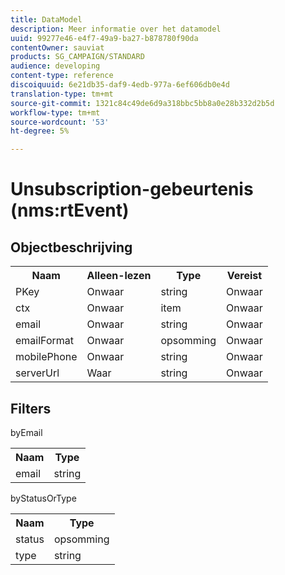 ```yaml
---
title: DataModel
description: Meer informatie over het datamodel
uuid: 99277e46-e4f7-49a9-ba27-b878780f90da
contentOwner: sauviat
products: SG_CAMPAIGN/STANDARD
audience: developing
content-type: reference
discoiquuid: 6e21db35-daf9-4edb-977a-6ef606db0e4d
translation-type: tm+mt
source-git-commit: 1321c84c49de6d9a318bbc5bb8a0e28b332d2b5d
workflow-type: tm+mt
source-wordcount: '53'
ht-degree: 5%

---
```



# Unsubscription-gebeurtenis (nms:rtEvent)

## Objectbeschrijving

<table>
               <tr>
                  <th>Naam</th>
                  <th>Alleen-lezen</th>
                  <th>Type</th>
                  <th>Vereist</th>
               </tr>
               <tr>
                  <td>PKey</td>
                  <td>Onwaar</td>
                  <td>string</td>
                  <td>Onwaar</td>
               </tr>
               <tr>
                  <td>ctx</td>
                  <td>Onwaar</td>
                  <td>item</td>
                  <td>Onwaar</td>
               </tr>
               <tr>
                  <td>email</td>
                  <td>Onwaar</td>
                  <td>string</td>
                  <td>Onwaar</td>
               </tr>
               <tr>
                  <td>emailFormat</td>
                  <td>Onwaar</td>
                  <td>opsomming</td>
                  <td>Onwaar</td>
               </tr>
               <tr>
                  <td>mobilePhone</td>
                  <td>Onwaar</td>
                  <td>string</td>
                  <td>Onwaar</td>
               </tr>
               <tr>
                  <td>serverUrl</td>
                  <td>Waar</td>
                  <td>string</td>
                  <td>Onwaar</td>
               </tr>
            </table>

## Filters

byEmail

<table>
    <tr>
    <th>Naam</th>
    <th>Type</th>
    </tr>
    <tr>
    <td>email</td>
    <td>string</td>
    </tr>
</table>

byStatusOrType

<table>
        <tr>
        <th>Naam</th>
        <th>Type</th>
        </tr>
        <tr>
        <td>status</td>
        <td>opsomming</td>
        </tr>
        <tr>
        <td>type</td>
        <td>string</td>
        </tr>
    </table>